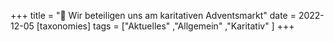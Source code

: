 +++
title = "🎅 Wir beteiligen uns am karitativen Adventsmarkt"
date = 2022-12-05
[taxonomies]
tags = ["Aktuelles" ,"Allgemein" ,"Karitativ" ]
+++
